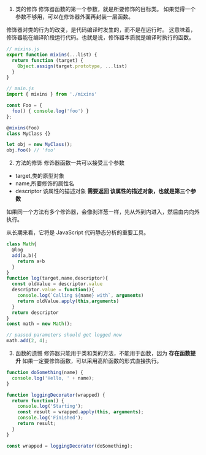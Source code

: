 1. 类的修饰
修饰器函数的第一个参数，就是所要修饰的目标类。
如果觉得一个参数不够用，可以在修饰器外面再封装一层函数。

修饰器对类的行为的改变，是代码编译时发生的，而不是在运行时。
这意味着，修饰器能在编译阶段运行代码。也就是说，修饰器本质就是编译时执行的函数。
```js
// mixins.js
export function mixins(...list) {
  return function (target) {
    Object.assign(target.prototype, ...list)
  }
}

// main.js
import { mixins } from './mixins'

const Foo = {
  foo() { console.log('foo') }
};

@mixins(Foo)
class MyClass {}

let obj = new MyClass();
obj.foo() // 'foo'
```

2. 方法的修饰
修饰器函数一共可以接受三个参数
- target,类的原型对象
- name,所要修饰的属性名
- descriptor 该属性的描述对象
**需要返回 该属性的描述对象，也就是第三个参数**

如果同一个方法有多个修饰器，会像剥洋葱一样，先从外到内进入，然后由内向外执行。

从长期来看，它将是 JavaScript 代码静态分析的重要工具。
```js
class Math{
  @log
  add(a,b){
    return a+b
  }
}
function log(target,name,descriptor){
  const oldValue = descriptor.value
  descriptor.value = function(){
    console.log(`Calling ${name} with`, arguments)
    return oldValue.apply(this,arguments)
  }
  return descriptor
}
const math = new Math();

// passed parameters should get logged now
math.add(2, 4);
```
3. 函数的遗憾
修饰器只能用于类和类的方法，不能用于函数，因为 **存在函数提升**
如果一定要修饰函数，可以采用高阶函数的形式直接执行。
```js
function doSomething(name) {
  console.log('Hello, ' + name);
}

function loggingDecorator(wrapped) {
  return function() {
    console.log('Starting');
    const result = wrapped.apply(this, arguments);
    console.log('Finished');
    return result;
  }
}

const wrapped = loggingDecorator(doSomething);
```